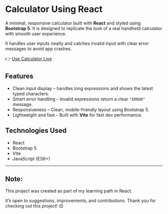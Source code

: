 # Calculator Using React

A minimal, responsive calculator built with **React** and styled using **Bootstrap 5**. It is designed to replicate the look of a real handheld calculator with smooth user experience.

It handles user inputs neatly and catches invalid input with clear error messages to avoid app crashes.

👉 [Use Calculator Live](https://FarsanaPH.github.io/react-calculator)


## Features

- Clean input display – handles long expressions and shows the latest typed characters.
- Smart error handling – Invalid expressions return a clear `"ERROR"` message.
- Responsiveness – Clean, mobile-friendly layout using Bootstrap 5.
- Lightweight and fast – Built with **Vite** for fast dev performance.


## Technologies Used

- React
- Bootstrap 5
- Vite
- JavaScript (ES6+)

---

## Note:

This project was created as part of my learning path in React.  

It’s open to suggestions, improvements, and contributions. Thank you for checking out this project! 😊
